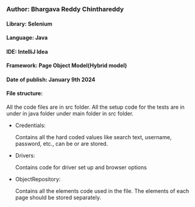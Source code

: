 ### Author: Bhargava Reddy Chinthareddy

#### Library: Selenium

#### Language: Java

#### IDE: IntelliJ Idea

#### Framework: Page Object Model(Hybrid model)

#### Date of publish: January 9th 2024

#### File structure:

<p>All the code files are in src folder. All the setup code for the tests are in under in java folder under 
main folder in src folder.</p>
<ul>
<li>Credentials:
<p>Contains all the hard coded values like search text, username, password, etc., can be or are stored.</p></li>
<li>Drivers:
<p>Contains code for driver set up and browser options</p></li>
<li>ObjectRepository:
<p>Contains all the elements code used in the file. The elements of each page should be stored separately.</p></li></ul>